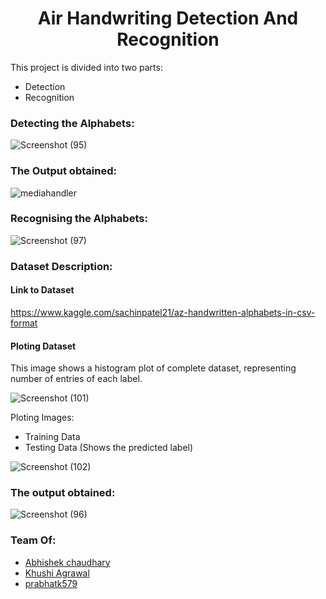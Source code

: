# <h1 align = 'center'> Air Handwriting Detection And Recognition </h1>

This project is divided into two parts:

* Detection 
* Recognition 


### **Detecting the Alphabets:**

![Screenshot (95)](https://user-images.githubusercontent.com/62256509/117626260-89328e00-b194-11eb-8320-b5f25dc9cf84.png)


### **The Output obtained:**

![mediahandler](https://user-images.githubusercontent.com/62256509/117627675-09a5be80-b196-11eb-85df-f5e419bb4766.gif)



### **Recognising the Alphabets:**

![Screenshot (97)](https://user-images.githubusercontent.com/62256509/117626368-a8c9b680-b194-11eb-9694-a99feb3010a9.png)


### **Dataset Description:**

#### **Link to Dataset** 

https://www.kaggle.com/sachinpatel21/az-handwritten-alphabets-in-csv-format

#### **Ploting Dataset**

This image shows a histogram plot of complete dataset, representing number of entries of each label.

![Screenshot (101)](https://user-images.githubusercontent.com/62256509/117628584-f515f600-b196-11eb-8191-b9e1ab48e940.png)

Ploting Images:

* Training Data
* Testing Data (Shows the predicted label)

![Screenshot (102)](https://user-images.githubusercontent.com/62256509/117632422-beda7580-b19a-11eb-805c-183779ffa422.png)

### **The output obtained:**

![Screenshot (96)](https://user-images.githubusercontent.com/62256509/117632612-e92c3300-b19a-11eb-86f7-6088d6cec561.png)

### **Team Of:**

* [Abhishek chaudhary](https://github.com/chaudhary312)
* [Khushi Agrawal](https://github.com/khushi-411)
* [prabhatk579](https://github.com/prabhatk579)
